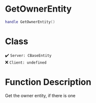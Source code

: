 # GetOwnerEntity
```lua
handle GetOwnerEntity()
```
# Class
✔️ `Server: CBaseEntity`  
❌ `Client: undefined`  

# Function Description
Get the owner entity, if there is one
